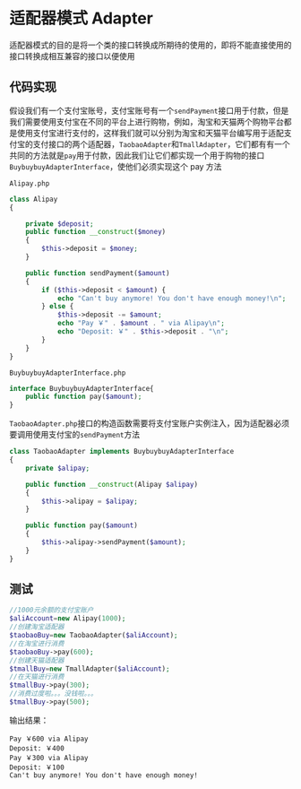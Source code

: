 # 适配器模式 Adapter

适配器模式的目的是将一个类的接口转换成所期待的使用的，即将不能直接使用的接口转换成相互兼容的接口以便使用

## 代码实现

假设我们有一个支付宝账号，支付宝账号有一个`sendPayment`接口用于付款，但是我们需要使用支付宝在不同的平台上进行购物，例如，淘宝和天猫两个购物平台都是使用支付宝进行支付的，这样我们就可以分别为淘宝和天猫平台编写用于适配支付宝的支付接口的两个适配器，`TaobaoAdapter`和`TmallAdapter`，它们都有有一个共同的方法就是`pay`用于付款，因此我们让它们都实现一个用于购物的接口`BuybuybuyAdapterInterface`，使他们必须实现这个 pay 方法

`Alipay.php`

```php
class Alipay
{

    private $deposit;
    public function __construct($money)
    {
        $this->deposit = $money;
    }

    public function sendPayment($amount)
    {
        if ($this->deposit < $amount) {
            echo "Can't buy anymore! You don't have enough money!\n";
        } else {
            $this->deposit -= $amount;
            echo "Pay ￥" . $amount . " via Alipay\n";
            echo "Deposit: ￥" . $this->deposit . "\n";
        }
    }
}
```

`BuybuybuyAdapterInterface.php`

```php
interface BuybuybuyAdapterInterface{
    public function pay($amount);
}
```

`TaobaoAdapter.php`接口的构造函数需要将支付宝账户实例注入，因为适配器必须要调用使用支付宝的`sendPayment`方法

```php
class TaobaoAdapter implements BuybuybuyAdapterInterface
{
    private $alipay;

    public function __construct(Alipay $alipay)
    {
        $this->alipay = $alipay;
    }

    public function pay($amount)
    {
        $this->alipay->sendPayment($amount);
    }
}
```

## 测试

```php
//1000元余额的支付宝账户
$aliAccount=new Alipay(1000);
//创建淘宝适配器
$taobaoBuy=new TaobaoAdapter($aliAccount);
//在淘宝进行消费
$taobaoBuy->pay(600);
//创建天猫适配器
$tmallBuy=new TmallAdapter($aliAccount);
//在天猫进行消费
$tmallBuy->pay(300);
//消费过度啦。。。没钱啦。。。
$tmallBuy->pay(500);
```

输出结果：

```
Pay ￥600 via Alipay
Deposit: ￥400
Pay ￥300 via Alipay
Deposit: ￥100
Can't buy anymore! You don't have enough money!
```

